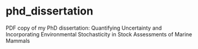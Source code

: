 # phd_dissertation
PDF copy of my PhD dissertation: Quantifying Uncertainty and Incorporating Environmental Stochasticity in Stock Assessments of Marine Mammals
